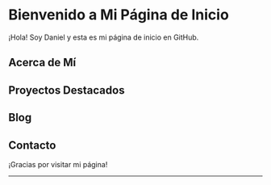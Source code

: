 # Bienvenido a Mi Página de Inicio

¡Hola! Soy Daniel y esta es mi página de inicio en GitHub.

## Acerca de Mí



## Proyectos Destacados


## Blog

## Contacto

¡Gracias por visitar mi página!

---
